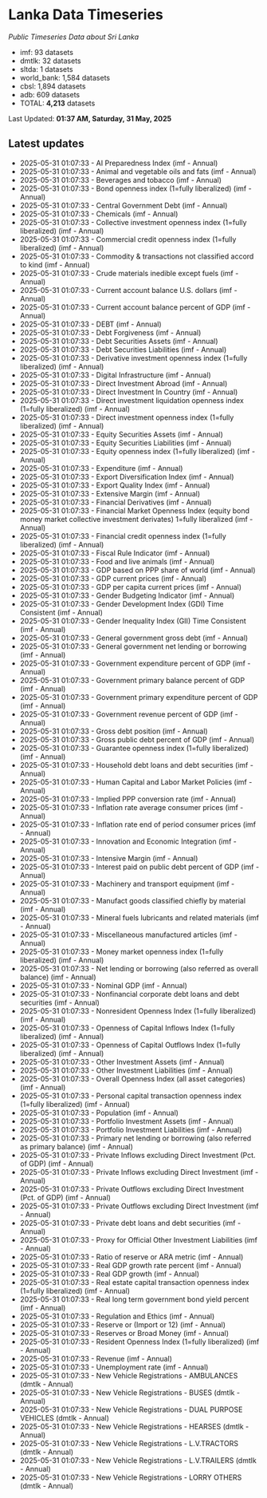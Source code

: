 # Lanka Data Timeseries
*Public Timeseries Data about Sri Lanka*

* imf: 93 datasets
* dmtlk: 32 datasets
* sltda: 1 datasets
* world_bank: 1,584 datasets
* cbsl: 1,894 datasets
* adb: 609 datasets
* TOTAL: **4,213** datasets

Last Updated: **01:37 AM, Saturday, 31 May, 2025**

## Latest updates

* 2025-05-31 01:07:33 - AI Preparedness Index (imf - Annual)
* 2025-05-31 01:07:33 - Animal and vegetable oils and fats (imf - Annual)
* 2025-05-31 01:07:33 - Beverages and tobacco (imf - Annual)
* 2025-05-31 01:07:33 - Bond openness index (1=fully liberalized) (imf - Annual)
* 2025-05-31 01:07:33 - Central Government Debt (imf - Annual)
* 2025-05-31 01:07:33 - Chemicals (imf - Annual)
* 2025-05-31 01:07:33 - Collective investment openness index (1=fully liberalized) (imf - Annual)
* 2025-05-31 01:07:33 - Commercial credit openness index (1=fully liberalized) (imf - Annual)
* 2025-05-31 01:07:33 - Commodity & transactions not classified accord to kind (imf - Annual)
* 2025-05-31 01:07:33 - Crude materials inedible except fuels (imf - Annual)
* 2025-05-31 01:07:33 - Current account balance U.S. dollars (imf - Annual)
* 2025-05-31 01:07:33 - Current account balance percent of GDP (imf - Annual)
* 2025-05-31 01:07:33 - DEBT (imf - Annual)
* 2025-05-31 01:07:33 - Debt Forgiveness (imf - Annual)
* 2025-05-31 01:07:33 - Debt Securities Assets (imf - Annual)
* 2025-05-31 01:07:33 - Debt Securities Liabilities (imf - Annual)
* 2025-05-31 01:07:33 - Derivative investment openness index (1=fully liberalized) (imf - Annual)
* 2025-05-31 01:07:33 - Digital Infrastructure (imf - Annual)
* 2025-05-31 01:07:33 - Direct Investment Abroad (imf - Annual)
* 2025-05-31 01:07:33 - Direct Investment In Country (imf - Annual)
* 2025-05-31 01:07:33 - Direct investment liquidation openness index (1=fully liberalized) (imf - Annual)
* 2025-05-31 01:07:33 - Direct investment openness index (1=fully liberalized) (imf - Annual)
* 2025-05-31 01:07:33 - Equity Securities Assets (imf - Annual)
* 2025-05-31 01:07:33 - Equity Securities Liabilities (imf - Annual)
* 2025-05-31 01:07:33 - Equity openness index (1=fully liberalized) (imf - Annual)
* 2025-05-31 01:07:33 - Expenditure (imf - Annual)
* 2025-05-31 01:07:33 - Export Diversification Index (imf - Annual)
* 2025-05-31 01:07:33 - Export Quality Index (imf - Annual)
* 2025-05-31 01:07:33 - Extensive Margin (imf - Annual)
* 2025-05-31 01:07:33 - Financial Derivatives (imf - Annual)
* 2025-05-31 01:07:33 - Financial Market Openness Index (equity bond money market collective investment derivates) 1=fully liberalized (imf - Annual)
* 2025-05-31 01:07:33 - Financial credit openness index (1=fully liberalized) (imf - Annual)
* 2025-05-31 01:07:33 - Fiscal Rule Indicator (imf - Annual)
* 2025-05-31 01:07:33 - Food and live animals (imf - Annual)
* 2025-05-31 01:07:33 - GDP based on PPP share of world (imf - Annual)
* 2025-05-31 01:07:33 - GDP current prices (imf - Annual)
* 2025-05-31 01:07:33 - GDP per capita current prices (imf - Annual)
* 2025-05-31 01:07:33 - Gender Budgeting Indicator (imf - Annual)
* 2025-05-31 01:07:33 - Gender Development Index (GDI) Time Consistent (imf - Annual)
* 2025-05-31 01:07:33 - Gender Inequality Index (GII) Time Consistent (imf - Annual)
* 2025-05-31 01:07:33 - General government gross debt (imf - Annual)
* 2025-05-31 01:07:33 - General government net lending or borrowing (imf - Annual)
* 2025-05-31 01:07:33 - Government expenditure percent of GDP (imf - Annual)
* 2025-05-31 01:07:33 - Government primary balance percent of GDP (imf - Annual)
* 2025-05-31 01:07:33 - Government primary expenditure percent of GDP (imf - Annual)
* 2025-05-31 01:07:33 - Government revenue percent of GDP (imf - Annual)
* 2025-05-31 01:07:33 - Gross debt position (imf - Annual)
* 2025-05-31 01:07:33 - Gross public debt percent of GDP (imf - Annual)
* 2025-05-31 01:07:33 - Guarantee openness index (1=fully liberalized) (imf - Annual)
* 2025-05-31 01:07:33 - Household debt loans and debt securities (imf - Annual)
* 2025-05-31 01:07:33 - Human Capital and Labor Market Policies (imf - Annual)
* 2025-05-31 01:07:33 - Implied PPP conversion rate (imf - Annual)
* 2025-05-31 01:07:33 - Inflation rate average consumer prices (imf - Annual)
* 2025-05-31 01:07:33 - Inflation rate end of period consumer prices (imf - Annual)
* 2025-05-31 01:07:33 - Innovation and Economic Integration (imf - Annual)
* 2025-05-31 01:07:33 - Intensive Margin (imf - Annual)
* 2025-05-31 01:07:33 - Interest paid on public debt percent of GDP (imf - Annual)
* 2025-05-31 01:07:33 - Machinery and transport equipment (imf - Annual)
* 2025-05-31 01:07:33 - Manufact goods classified chiefly by material (imf - Annual)
* 2025-05-31 01:07:33 - Mineral fuels lubricants and related materials (imf - Annual)
* 2025-05-31 01:07:33 - Miscellaneous manufactured articles (imf - Annual)
* 2025-05-31 01:07:33 - Money market openness index (1=fully liberalized) (imf - Annual)
* 2025-05-31 01:07:33 - Net lending or borrowing (also referred as overall balance) (imf - Annual)
* 2025-05-31 01:07:33 - Nominal GDP (imf - Annual)
* 2025-05-31 01:07:33 - Nonfinancial corporate debt loans and debt securities (imf - Annual)
* 2025-05-31 01:07:33 - Nonresident Openness Index (1=fully liberalized) (imf - Annual)
* 2025-05-31 01:07:33 - Openness of Capital Inflows Index (1=fully liberalized) (imf - Annual)
* 2025-05-31 01:07:33 - Openness of Capital Outflows Index (1=fully liberalized) (imf - Annual)
* 2025-05-31 01:07:33 - Other Investment Assets (imf - Annual)
* 2025-05-31 01:07:33 - Other Investment Liabilities (imf - Annual)
* 2025-05-31 01:07:33 - Overall Openness Index (all asset categories) (imf - Annual)
* 2025-05-31 01:07:33 - Personal capital transaction openness index (1=fully liberalized) (imf - Annual)
* 2025-05-31 01:07:33 - Population (imf - Annual)
* 2025-05-31 01:07:33 - Portfolio Investment Assets (imf - Annual)
* 2025-05-31 01:07:33 - Portfolio Investment Liabilities (imf - Annual)
* 2025-05-31 01:07:33 - Primary net lending or borrowing (also referred as primary balance) (imf - Annual)
* 2025-05-31 01:07:33 - Private Inflows excluding Direct Investment (Pct. of GDP) (imf - Annual)
* 2025-05-31 01:07:33 - Private Inflows excluding Direct Investment (imf - Annual)
* 2025-05-31 01:07:33 - Private Outflows excluding Direct Investment (Pct. of GDP) (imf - Annual)
* 2025-05-31 01:07:33 - Private Outflows excluding Direct Investment (imf - Annual)
* 2025-05-31 01:07:33 - Private debt loans and debt securities (imf - Annual)
* 2025-05-31 01:07:33 - Proxy for Official Other Investment Liabilities (imf - Annual)
* 2025-05-31 01:07:33 - Ratio of reserve or ARA metric (imf - Annual)
* 2025-05-31 01:07:33 - Real GDP growth rate percent (imf - Annual)
* 2025-05-31 01:07:33 - Real GDP growth (imf - Annual)
* 2025-05-31 01:07:33 - Real estate capital transaction openness index (1=fully liberalized) (imf - Annual)
* 2025-05-31 01:07:33 - Real long term government bond yield percent (imf - Annual)
* 2025-05-31 01:07:33 - Regulation and Ethics (imf - Annual)
* 2025-05-31 01:07:33 - Reserve or (Import or 12) (imf - Annual)
* 2025-05-31 01:07:33 - Reserves or Broad Money (imf - Annual)
* 2025-05-31 01:07:33 - Resident Openness Index (1=fully liberalized) (imf - Annual)
* 2025-05-31 01:07:33 - Revenue (imf - Annual)
* 2025-05-31 01:07:33 - Unemployment rate (imf - Annual)
* 2025-05-31 01:07:33 - New Vehicle Registrations - AMBULANCES (dmtlk - Annual)
* 2025-05-31 01:07:33 - New Vehicle Registrations - BUSES (dmtlk - Annual)
* 2025-05-31 01:07:33 - New Vehicle Registrations - DUAL PURPOSE VEHICLES (dmtlk - Annual)
* 2025-05-31 01:07:33 - New Vehicle Registrations - HEARSES (dmtlk - Annual)
* 2025-05-31 01:07:33 - New Vehicle Registrations - L.V.TRACTORS (dmtlk - Annual)
* 2025-05-31 01:07:33 - New Vehicle Registrations - L.V.TRAILERS (dmtlk - Annual)
* 2025-05-31 01:07:33 - New Vehicle Registrations - LORRY OTHERS (dmtlk - Annual)